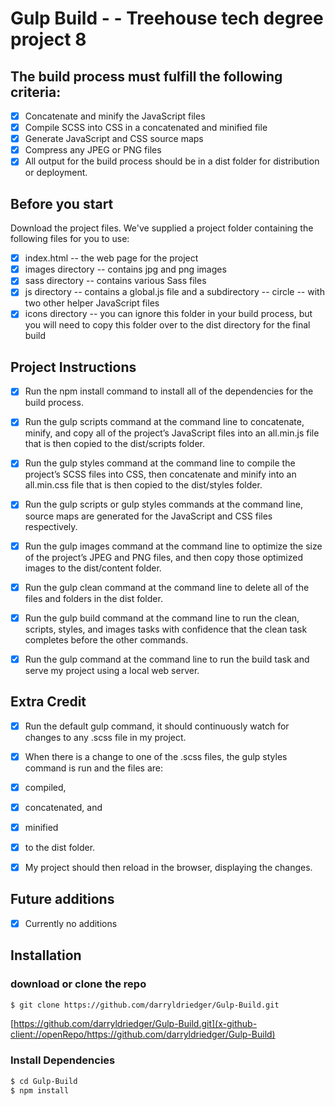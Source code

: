 # Gulp Build - - Treehouse tech degree project 8

## The build process must fulfill the following criteria:

- [x] Concatenate and minify the JavaScript files
- [x] Compile SCSS into CSS in a concatenated and minified file
- [x] Generate JavaScript and CSS source maps
- [x] Compress any JPEG or PNG files
- [x] All output for the build process should be in a dist folder for distribution or deployment.

## Before you start

Download the project files. We've supplied a project folder containing the following files for you to use:
- [x] index.html -- the web page for the project
- [x] images directory -- contains jpg and png images
- [x] sass directory -- contains various Sass files
- [x] js directory -- contains a global.js file and a subdirectory -- circle -- with two other helper JavaScript files
- [x] icons directory -- you can ignore this folder in your build process, but you will need to copy this folder over to the dist directory for the final build

## Project Instructions

- [x] Run the npm install command to install all of the dependencies for the build process.
- [x] Run the gulp scripts command at the command line to concatenate, minify, and copy all of the project’s JavaScript files into an all.min.js file that is then copied to the dist/scripts folder.
- [x] Run the gulp styles command at the command line to compile the project’s SCSS files into CSS, then concatenate and minify into an all.min.css file that is then copied to the dist/styles folder.
- [x] Run the gulp scripts or gulp styles commands at the command line, source maps are generated for the JavaScript and CSS files respectively.
- [x] Run the gulp images command at the command line to optimize the size of the project’s JPEG and PNG files, and then copy those optimized images to the dist/content folder.
- [x] Run the gulp clean command at the command line to delete all of the files and folders in the dist folder.
- [x] Run the gulp build command at the command line to run the clean, scripts, styles, and images tasks with confidence that the clean task completes before the other commands.
- [x] Run the gulp command at the command line to run the build task and serve my project using a local web server.


## Extra Credit
- [x] Run the default gulp command, it should continuously watch for changes to any .scss file in my project.
- [x] When there is a change to one of the .scss files, the gulp styles command is run and the files are:
- [x] compiled,
- [x] concatenated, and
- [x] minified
- [x] to the dist folder.
- [x] My project should then reload in the browser, displaying the changes.      


## Future additions
- [x] Currently no additions

## Installation

### download or clone the repo
```sh
$ git clone https://github.com/darryldriedger/Gulp-Build.git
```
[https://github.com/darryldriedger/Gulp-Build.git](x-github-client://openRepo/https://github.com/darryldriedger/Gulp-Build)

### Install Dependencies
````sh
$ cd Gulp-Build
$ npm install
````
